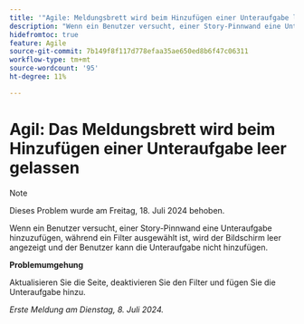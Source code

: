 ```yaml
---
title: '"Agile: Meldungsbrett wird beim Hinzufügen einer Unteraufgabe leer gelassen'
description: "Wenn ein Benutzer versucht, einer Story-Pinnwand eine Unteraufgabe hinzuzufügen, während ein Filter ausgewählt ist, wird der Bildschirm leer angezeigt und der Benutzer kann die Unteraufgabe nicht hinzufügen."
hidefromtoc: true
feature: Agile
source-git-commit: 7b149f8f117d778efaa35ae650ed8b6f47c06311
workflow-type: tm+mt
source-wordcount: '95'
ht-degree: 11%

---
```



# Agil: Das Meldungsbrett wird beim Hinzufügen einer Unteraufgabe leer gelassen

>[!NOTE]
>
>Dieses Problem wurde am Freitag, 18. Juli 2024 behoben.

Wenn ein Benutzer versucht, einer Story-Pinnwand eine Unteraufgabe hinzuzufügen, während ein Filter ausgewählt ist, wird der Bildschirm leer angezeigt und der Benutzer kann die Unteraufgabe nicht hinzufügen.

**Problemumgehung**

Aktualisieren Sie die Seite, deaktivieren Sie den Filter und fügen Sie die Unteraufgabe hinzu.

_Erste Meldung am Dienstag, 8. Juli 2024._
